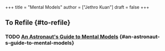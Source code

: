 +++
title = "Mental Models"
author = ["Jethro Kuan"]
draft = false
+++

## To Refile {#to-refile}


### <span class="org-todo todo TODO">TODO</span> [An Astronaut's Guide to Mental Models](https://fs.blog/2020/02/mental-models-in-space/) {#an-astronaut-s-guide-to-mental-models}